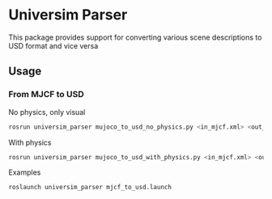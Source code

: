 # Universim Parser

This package provides support for converting various scene descriptions to USD format and vice versa

## Usage

### From MJCF to USD

No physics, only visual

```bash
rosrun universim_parser mujoco_to_usd_no_physics.py <in_mjcf.xml> <out_usd.usda>
```

With physics

```bash
rosrun universim_parser mujoco_to_usd_with_physics.py <in_mjcf.xml> <out_usd.usda>
```

Examples

```bash
roslaunch universim_parser mjcf_to_usd.launch
```
